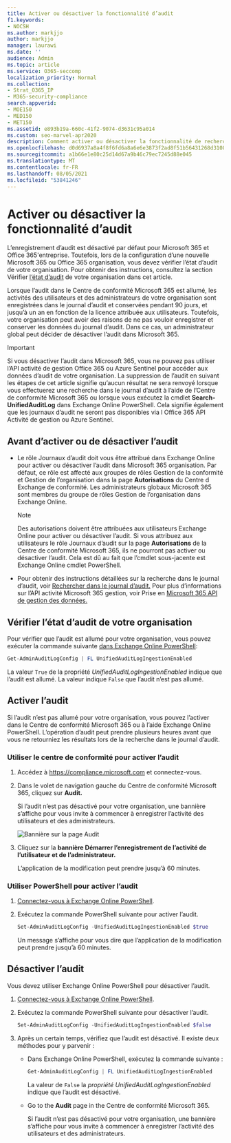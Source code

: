 ```yaml
---
title: Activer ou désactiver la fonctionnalité d’audit
f1.keywords:
- NOCSH
ms.author: markjjo
author: markjjo
manager: laurawi
ms.date: ''
audience: Admin
ms.topic: article
ms.service: O365-seccomp
localization_priority: Normal
ms.collection:
- Strat_O365_IP
- M365-security-compliance
search.appverid:
- MOE150
- MED150
- MET150
ms.assetid: e893b19a-660c-41f2-9074-d3631c95a014
ms.custom: seo-marvel-apr2020
description: Comment activer ou désactiver la fonctionnalité de recherche du journal d’audit dans le Centre de conformité Microsoft 365 pour activer ou désactiver la possibilité pour les administrateurs de rechercher dans le journal d’audit.
ms.openlocfilehash: d0d6937a8a4f8f6fd6a8a6e6e3873f2ad8f51b56431268d3108d7808dba8467b
ms.sourcegitcommit: a1b66e1e80c25d14d67a9b46c79ec7245d88e045
ms.translationtype: MT
ms.contentlocale: fr-FR
ms.lasthandoff: 08/05/2021
ms.locfileid: "53841246"
---
```

# <a name="turn-auditing-on-or-off"></a>Activer ou désactiver la fonctionnalité d’audit

L’enregistrement d’audit est désactivé par défaut pour Microsoft 365 et Office 365'entreprise. Toutefois, lors de la configuration d’une nouvelle Microsoft 365 ou Office 365 organisation, vous devez vérifier l’état d’audit de votre organisation. Pour obtenir des instructions, consultez la section Vérifier [l’état d’audit](#verify-the-auditing-status-for-your-organization) de votre organisation dans cet article. 

Lorsque l’audit dans le Centre de conformité Microsoft 365 est allumé, les activités des utilisateurs et des administrateurs de votre organisation sont enregistrées dans le journal d’audit et conservées pendant 90 jours, et jusqu’à un an en fonction de la licence attribuée aux utilisateurs. Toutefois, votre organisation peut avoir des raisons de ne pas vouloir enregistrer et conserver les données du journal d’audit. Dans ce cas, un administrateur global peut décider de désactiver l’audit dans Microsoft 365.

> [!IMPORTANT]
> Si vous désactiver l’audit dans Microsoft 365, vous ne pouvez pas utiliser l’API activité de gestion Office 365 ou Azure Sentinel pour accéder aux données d’audit de votre organisation. La suppression de l’audit en suivant les étapes de cet article signifie qu’aucun résultat ne sera renvoyé lorsque vous effectuerez une recherche dans le journal d’audit à l’aide de l’Centre de conformité Microsoft 365 ou lorsque vous exécutez la cmdlet **Search-UnifiedAuditLog** dans Exchange Online PowerShell. Cela signifie également que les journaux d’audit ne seront pas disponibles via l Office 365 API Activité de gestion ou Azure Sentinel.
  
## <a name="before-you-turn-auditing-on-or-off"></a>Avant d’activer ou de désactiver l’audit

- Le rôle Journaux d’audit doit vous être attribué dans Exchange Online pour activer ou désactiver l’audit dans Microsoft 365 organisation. Par défaut, ce rôle est affecté aux groupes de rôles Gestion de la conformité et Gestion de l’organisation dans la page **Autorisations** du Centre d Exchange de conformité. Les administrateurs globaux Microsoft 365 sont membres du groupe de rôles Gestion de l’organisation dans Exchange Online.

    > [!NOTE]
    > Des autorisations doivent être attribuées aux utilisateurs Exchange Online pour activer ou désactiver l’audit. Si vous attribuez aux utilisateurs le rôle Journaux d’audit sur la page **Autorisations** de la Centre de conformité Microsoft 365, ils ne pourront pas activer ou désactiver l’audit. Cela est dû au fait que l’cmdlet sous-jacente est Exchange Online cmdlet PowerShell.

- Pour obtenir des instructions détaillées sur la recherche dans le journal d’audit, voir [Rechercher dans le journal d’audit.](search-the-audit-log-in-security-and-compliance.md) Pour plus d’informations sur l’API activité Microsoft 365 gestion, voir Prise en [Microsoft 365 API de gestion des données.](/office/office-365-management-api/get-started-with-office-365-management-apis)

## <a name="verify-the-auditing-status-for-your-organization"></a>Vérifier l’état d’audit de votre organisation

Pour vérifier que l’audit est allumé pour votre organisation, vous pouvez exécuter la commande suivante [dans Exchange Online PowerShell](/powershell/exchange/connect-to-exchange-online-powershell):

```powershell
Get-AdminAuditLogConfig | FL UnifiedAuditLogIngestionEnabled
```

La valeur `True` de la propriété  _UnifiedAuditLogIngestionEnabled_ indique que l’audit est allumé. La valeur indique `False` que l’audit n’est pas allumé.

## <a name="turn-on-auditing"></a>Activer l’audit

Si l’audit n’est pas allumé pour votre organisation, vous pouvez l’activer dans le Centre de conformité Microsoft 365 ou à l’aide Exchange Online PowerShell. L’opération d’audit peut prendre plusieurs heures avant que vous ne retourniez les résultats lors de la recherche dans le journal d’audit.
  
### <a name="use-the-compliance-center-to-turn-on-auditing"></a>Utiliser le centre de conformité pour activer l’audit

1. Accédez à <https://compliance.microsoft.com> et connectez-vous.

2. Dans le volet de navigation gauche du Centre de conformité Microsoft 365, cliquez sur **Audit.**

   Si l’audit n’est pas désactivé pour votre organisation, une bannière s’affiche pour vous invite à commencer à enregistrer l’activité des utilisateurs et des administrateurs.

   ![Bannière sur la page Audit](../media/AuditingBanner.png)

3. Cliquez sur la **bannière Démarrer l’enregistrement de l’activité de l’utilisateur et de l’administrateur.**

   L’application de la modification peut prendre jusqu’à 60 minutes.

### <a name="use-powershell-to-turn-on-auditing"></a>Utiliser PowerShell pour activer l’audit

1. [Connectez-vous à Exchange Online PowerShell](/powershell/exchange/connect-to-exchange-online-powershell).

2. Exécutez la commande PowerShell suivante pour activer l’audit.

    ```powershell
    Set-AdminAuditLogConfig -UnifiedAuditLogIngestionEnabled $true
    ```

    Un message s’affiche pour vous dire que l’application de la modification peut prendre jusqu’à 60 minutes.
  
## <a name="turn-off-auditing"></a>Désactiver l’audit

Vous devez utiliser Exchange Online PowerShell pour désactiver l’audit.
  
1. [Connectez-vous à Exchange Online PowerShell](/powershell/exchange/connect-to-exchange-online-powershell).

2. Exécutez la commande PowerShell suivante pour désactiver l’audit.

    ```powershell
    Set-AdminAuditLogConfig -UnifiedAuditLogIngestionEnabled $false
    ```

3. Après un certain temps, vérifiez que l’audit est désactivé. Il existe deux méthodes pour y parvenir :

    - Dans Exchange Online PowerShell, exécutez la commande suivante :

      ```powershell
      Get-AdminAuditLogConfig | FL UnifiedAuditLogIngestionEnabled
      ```

      La valeur de  `False` la  _propriété UnifiedAuditLogIngestionEnabled_ indique que l’audit est désactivé.

    - Go to the **Audit** page in the Centre de conformité Microsoft 365.

      Si l’audit n’est pas désactivé pour votre organisation, une bannière s’affiche pour vous invite à commencer à enregistrer l’activité des utilisateurs et des administrateurs.
